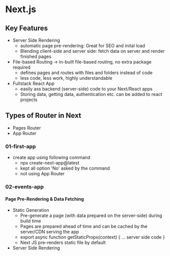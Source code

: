 # Next.js

## Key Features
- Server Side Rendering
  - automatic page pre-rendering: Great for SEO and inital load
  - Blending client-side and server side: fetch data on server and render finished pages
- File-based Routing -> in-built file-based routing, no extra package required
  - defines pages and routes with files and folders instead of code
  - less code, less work, highly understandable
- Fullstack React App
  - easily ass backend (server-side) code to your Next/React apps
  - Storing data, getting data, authentication etc. can be added to react projects

## Types of Router in Next
- Pages Router
- App Router

### 01-first-app
- create app using following command
  - npx create-next-app@latest
  - kept all option 'No' asked by the command
  - not using App Router



### 02-events-app



#### Page Pre-Rendering & Data Fetching
- Static Generation
  - Pre-generate a page (with data prepared on the server-side) during build time
  - Pages are prepared ahead of time and can be cached by the server/CDN serving the app
  - export async function getStaticProps(context) { ... server side code }
  - Next JS pre-renders static file by default
- Server Side Rendering